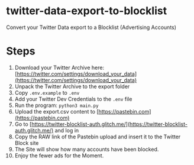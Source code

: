 # twitter-data-export-to-blocklist
Convert your Twitter Data export to a Blocklist (Advertising Accounts)

# Steps
1. Download your Twitter Archive here: [https://twitter.com/settings/download_your_data](https://twitter.com/settings/download_your_data)
2. Unpack the Twitter Archive to the export folder
3. Copy ```.env.example``` to ```.env```
4. Add your Twitter Dev Credentials to the ```.env``` file
5. Run the program: ```python3 main.py```
6. Upload the export.csv content to [https://pastebin.com](https://pastebin.com)
7. Go to [https://twitter-blocklist-auth.glitch.me/](https://twitter-blocklist-auth.glitch.me/) and log in
8. Copy the RAW link of the Pastebin upload and insert it to the Twitter Block site
9. The Site will show how many accounts have been blocked.
10. Enjoy the fewer ads for the Moment.
